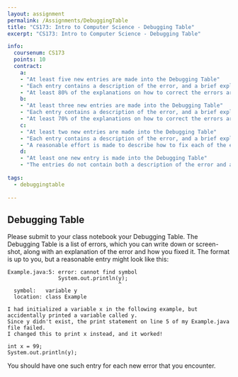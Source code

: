 ```yaml
---
layout: assignment
permalink: /Assignments/DebuggingTable
title: "CS173: Intro to Computer Science - Debugging Table"
excerpt: "CS173: Intro to Computer Science - Debugging Table"

info:
  coursenum: CS173
  points: 10
  contract:
    a: 
    - "At least five new entries are made into the Debugging Table"
    - "Each entry contains a description of the error, and a brief explanation about how to fix the error"
    - "At least 80% of the explanations on how to correct the errors are correct"
    b:
    - "At least three new entries are made into the Debugging Table"
    - "Each entry contains a description of the error, and a brief explanation about how to fix the error"
    - "At least 70% of the explanations on how to correct the errors are correct"
    c:
    - "At least two new entries are made into the Debugging Table"
    - "Each entry contains a description of the error, and a brief explanation about how to fix the error"
    - "A reasonable effort is made to describe how to fix each of the errors encountered, even if the explanation is incorrect"
    d:
    - "At least one new entry is made into the Debugging Table"
    - "The entries do not contain both a description of the error and a brief explanation about how to fix the error"
    
tags:
  - debuggingtable
  
---
```


## Debugging Table

Please submit to your class notebook your Debugging Table.  The Debugging Table is a list of errors, which you can write down or screen-shot, along with an explanation of the error and how you fixed it.  The format is up to you, but a reasonable entry might look like this:

```
Example.java:5: error: cannot find symbol
                System.out.println(y);
                                   ^
  symbol:   variable y
  location: class Example

I had initialized a variable x in the following example, but accidentally printed a variable called y.  
Since y didn't exist, the print statement on line 5 of my Example.java file failed.  
I changed this to print x instead, and it worked!

int x = 99;
System.out.println(y);
```

You should have one such entry for each new error that you encounter.